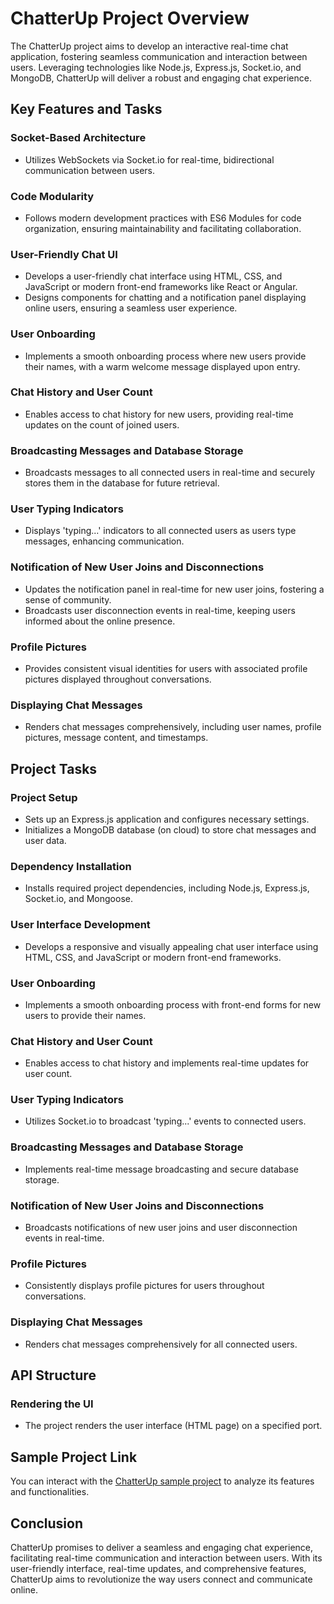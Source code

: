 # ChatterUp Project Overview

The ChatterUp project aims to develop an interactive real-time chat application, fostering seamless communication and interaction between users. Leveraging technologies like Node.js, Express.js, Socket.io, and MongoDB, ChatterUp will deliver a robust and engaging chat experience.

## Key Features and Tasks

### Socket-Based Architecture
- Utilizes WebSockets via Socket.io for real-time, bidirectional communication between users.

### Code Modularity
- Follows modern development practices with ES6 Modules for code organization, ensuring maintainability and facilitating collaboration.

### User-Friendly Chat UI
- Develops a user-friendly chat interface using HTML, CSS, and JavaScript or modern front-end frameworks like React or Angular.
- Designs components for chatting and a notification panel displaying online users, ensuring a seamless user experience.

### User Onboarding
- Implements a smooth onboarding process where new users provide their names, with a warm welcome message displayed upon entry.

### Chat History and User Count
- Enables access to chat history for new users, providing real-time updates on the count of joined users.

### Broadcasting Messages and Database Storage
- Broadcasts messages to all connected users in real-time and securely stores them in the database for future retrieval.

### User Typing Indicators
- Displays 'typing...' indicators to all connected users as users type messages, enhancing communication.

### Notification of New User Joins and Disconnections
- Updates the notification panel in real-time for new user joins, fostering a sense of community.
- Broadcasts user disconnection events in real-time, keeping users informed about the online presence.

### Profile Pictures
- Provides consistent visual identities for users with associated profile pictures displayed throughout conversations.

### Displaying Chat Messages
- Renders chat messages comprehensively, including user names, profile pictures, message content, and timestamps.

## Project Tasks

### Project Setup
- Sets up an Express.js application and configures necessary settings.
- Initializes a MongoDB database (on cloud) to store chat messages and user data.

### Dependency Installation
- Installs required project dependencies, including Node.js, Express.js, Socket.io, and Mongoose.

### User Interface Development
- Develops a responsive and visually appealing chat user interface using HTML, CSS, and JavaScript or modern front-end frameworks.

### User Onboarding
- Implements a smooth onboarding process with front-end forms for new users to provide their names.

### Chat History and User Count
- Enables access to chat history and implements real-time updates for user count.

### User Typing Indicators
- Utilizes Socket.io to broadcast 'typing...' events to connected users.

### Broadcasting Messages and Database Storage
- Implements real-time message broadcasting and secure database storage.

### Notification of New User Joins and Disconnections
- Broadcasts notifications of new user joins and user disconnection events in real-time.

### Profile Pictures
- Consistently displays profile pictures for users throughout conversations.

### Displaying Chat Messages
- Renders chat messages comprehensively for all connected users.

## API Structure

### Rendering the UI
- The project renders the user interface (HTML page) on a specified port.

## Sample Project Link

You can interact with the [ChatterUp sample project](insert_link_here) to analyze its features and functionalities.

## Conclusion

ChatterUp promises to deliver a seamless and engaging chat experience, facilitating real-time communication and interaction between users. With its user-friendly interface, real-time updates, and comprehensive features, ChatterUp aims to revolutionize the way users connect and communicate online.
